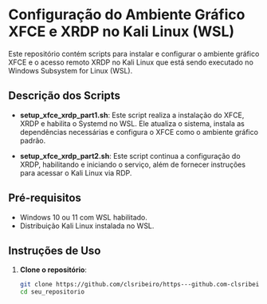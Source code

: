 # Configuração do Ambiente Gráfico XFCE e XRDP no Kali Linux (WSL)

Este repositório contém scripts para instalar e configurar o ambiente gráfico XFCE e o acesso remoto XRDP no Kali Linux que está sendo executado no Windows Subsystem for Linux (WSL). 

## Descrição dos Scripts

- **setup_xfce_xrdp_part1.sh**: Este script realiza a instalação do XFCE, XRDP e habilita o Systemd no WSL. Ele atualiza o sistema, instala as dependências necessárias e configura o XFCE como o ambiente gráfico padrão.

- **setup_xfce_xrdp_part2.sh**: Este script continua a configuração do XRDP, habilitando e iniciando o serviço, além de fornecer instruções para acessar o Kali Linux via RDP.

## Pré-requisitos

- Windows 10 ou 11 com WSL habilitado.
- Distribuição Kali Linux instalada no WSL.

## Instruções de Uso

1. **Clone o repositório**:
   ```bash
   git clone https://github.com/clsribeiro/https---github.com-clsribeiro-Intall_XFCE_XRDP_WSL-WINDOWS.git
   cd seu_repositorio
